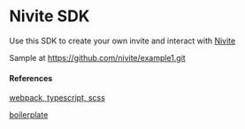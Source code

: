# Nivite SDK
Use this SDK to create your own invite and interact with [Nivite](nivite.com)

Sample at https://github.com/nivite/example1.git

#### References

[webpack, typescript, scss](https://hackernoon.com/lets-start-with-webpack-4-91a0f1dba02e)

[boilerplate](https://github.com/thejsdeveloper/webpack4-setup)